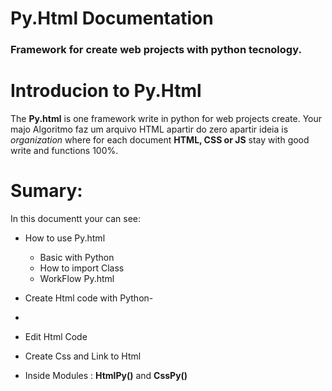 # Py.Html Documentation 
### Framework for create web projects with python tecnology.

# Introducion to Py.Html
The **Py.html** is one framework write in python for web projects create. Your majo
Algoritmo faz um arquivo HTML apartir do zero apartir ideia is *organization* where for each document **HTML, CSS or JS**  stay with good write and functions 100%.  

# Sumary: 
In this documentt your can see: 
-  How to use Py.html 
     +  Basic with Python 
     + How to import Class 
     + WorkFlow Py.html
     
- Create Html code with Python-
- 
- Edit Html Code 
- Create Css and Link to Html
- Inside Modules : **HtmlPy()** and  **CssPy()**


<!--stackedit_data:
eyJoaXN0b3J5IjpbLTE2Mjk3NDEzMDQsMTU3OTg4MTYxMiwxMD
U0MzczNjY2LC0xNDE1Njc5NTMzLC0xOTQxMjk3MDk3LC03MTE1
ODU2MzldfQ==
-->